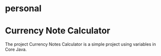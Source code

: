 # personal

# Currency Note Calculator

The project Currency Notes Calculator is a simple project using variables in Core Java.

